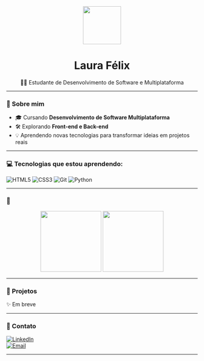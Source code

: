 <div align="center">
  <img src="https://i.pinimg.com/originals/3b/5c/1d/3b5c1d5b76f74f9dacbf254610982168.gif" width="100px"> 
  <h1> Laura Félix </h1>
  👩‍💻 Estudante de Desenvolvimento de Software e Multiplataforma <br/>
</div>

---

### 🌷 Sobre mim

- 🎓 Cursando **Desenvolvimento de Software Multiplataforma**  
- 🛠️ Explorando **Front-end e Back-end**
- 💡 Aprendendo novas tecnologias para transformar ideias em projetos reais  

---

### 💻 Tecnologias que estou aprendendo:

![HTML5](https://img.shields.io/badge/-HTML5-FE7A16?style=flat-square&logo=html5&logoColor=white)
![CSS3](https://img.shields.io/badge/-CSS3-1572B6?style=flat-square&logo=css3)
![Git](https://img.shields.io/badge/-Git-F05032?style=flat-square&logo=git&logoColor=white)
![Python](https://img.shields.io/badge/-Python-3776AB?style=flat-square&logo=python&logoColor=white)

---

### 🌸 

<p align="center">
  <img height="160em" src="https://github-readme-stats.vercel.app/api?username=laurafelix&show_icons=true&theme=tokyonight&hide_border=false&count_private=true" />
  <img height="160em" src="https://github-readme-stats.vercel.app/api/top-langs/?username=laurafelix&layout=compact&theme=tokyonight&hide_border=false"/>
</p>

---

### 💖 Projetos 

✨ Em breve 

---

### 🌈 Contato

[![LinkedIn](https://img.shields.io/badge/-LinkedIn-%230077B5?style=flat-square&logo=linkedin&logoColor=white)](https://linkedin.com/in/laura-f-382985351?)  
[![Email](https://img.shields.io/badge/-Email-c14438?style=flat-square&logo=gmail&logoColor=white)](mailto:lauriinha686@gmail.com)

---



<!--
**lauraflx/lauraflx** is a ✨ _special_ ✨ repository because its `README.md` (this file) appears on your GitHub profile.

Here are some ideas to get you started:

- 🔭 I’m currently working on ...
- 🌱 I’m currently learning ...
- 👯 I’m looking to collaborate on ...
- 🤔 I’m looking for help with ...
- 💬 Ask me about ...
- 📫 How to reach me: ...
- 😄 Pronouns: ...
- ⚡ Fun fact: ...
-->
